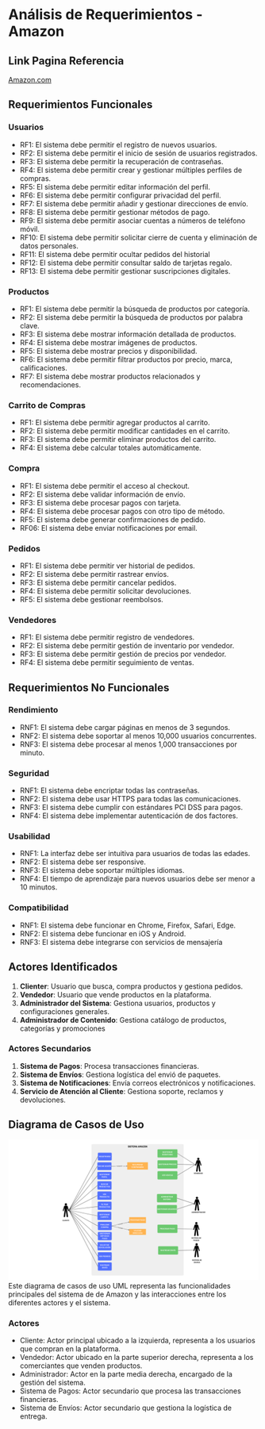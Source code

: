 # Análisis de Requerimientos - Amazon

## Link Pagina Referencia

[Amazon.com](https://www.amazon.com/-/es/ref=nav_logo)

## Requerimientos Funcionales

### Usuarios

- RF1: El sistema debe permitir el registro de nuevos usuarios.
- RF2: El sistema debe permitir el inicio de sesión de usuarios registrados.
- RF3: El sistema debe permitir la recuperación de contraseñas.
- RF4: El sistema debe permitir crear y gestionar múltiples perfiles de compras.
- RF5: El sistema debe permitir editar información del perfil.
- RF6: El sistema debe permitir configurar privacidad del perfil.
- RF7: El sistema debe permitir añadir y gestionar direcciones de envío.
- RF8: El sistema debe permitir gestionar métodos de pago.
- RF9: El sistema debe permitir asociar cuentas a números de teléfono móvil.
- RF10: El sistema debe permitir solicitar cierre de cuenta y eliminación de datos personales.
- RF11: El sistema debe permitir ocultar pedidos del historial
- RF12: El sistema debe permitir consultar saldo de tarjetas regalo.
- RF13: El sistema debe permitir gestionar suscripciones digitales.

### Productos

- RF1: El sistema debe permitir la búsqueda de productos por categoría.
- RF2: El sistema debe permitir la búsqueda de productos por palabra clave.
- RF3: El sistema debe mostrar información detallada de productos.
- RF4: El sistema debe mostrar imágenes de productos.
- RF5: El sistema debe mostrar precios y disponibilidad.
- RF6: El sistema debe permitir filtrar productos por precio, marca, calificaciones.
- RF7: El sistema debe mostrar productos relacionados y recomendaciones.

### Carrito de Compras

- RF1: El sistema debe permitir agregar productos al carrito.
- RF2: El sistema debe permitir modificar cantidades en el carrito.
- RF3: El sistema debe permitir eliminar productos del carrito.
- RF4: El sistema debe calcular totales automáticamente.

### Compra

- RF1: El sistema debe permitir el acceso al checkout.
- RF2: El sistema debe validar información de envío.
- RF3: El sistema debe procesar pagos con tarjeta.
- RF4: El sistema debe procesar pagos con otro tipo de método.
- RF5: El sistema debe generar confirmaciones de pedido.
- RF06: El sistema debe enviar notificaciones por email.

### Pedidos

- RF1: El sistema debe permitir ver historial de pedidos.
- RF2: El sistema debe permitir rastrear envíos.
- RF3: El sistema debe permitir cancelar pedidos.
- RF4: El sistema debe permitir solicitar devoluciones.
- RF5: El sistema debe gestionar reembolsos.

### Vendedores

- RF1: El sistema debe permitir registro de vendedores.
- RF2: El sistema debe permitir gestión de inventario por vendedor.
- RF3: El sistema debe permitir gestión de precios por vendedor.
- RF4: El sistema debe permitir seguimiento de ventas.

## Requerimientos No Funcionales

### Rendimiento

- RNF1: El sistema debe cargar páginas en menos de 3 segundos.
- RNF2: El sistema debe soportar al menos 10,000 usuarios concurrentes.
- RNF3: El sistema debe procesar al menos 1,000 transacciones por minuto.

### Seguridad

- RNF1: El sistema debe encriptar todas las contraseñas.
- RNF2: El sistema debe usar HTTPS para todas las comunicaciones.
- RNF3: El sistema debe cumplir con estándares PCI DSS para pagos.
- RNF4: El sistema debe implementar autenticación de dos factores.

### Usabilidad

- RNF1: La interfaz debe ser intuitiva para usuarios de todas las edades.
- RNF2: El sistema debe ser responsive.
- RNF3: El sistema debe soportar múltiples idiomas.
- RNF4: El tiempo de aprendizaje para nuevos usuarios debe ser menor a 10 minutos.

### Compatibilidad

- RNF1: El sistema debe funcionar en Chrome, Firefox, Safari, Edge.
- RNF2: El sistema debe funcionar en iOS y Android.
- RNF3: El sistema debe integrarse con servicios de mensajería

## Actores Identificados

1. **Clienter**: Usuario que busca, compra productos y gestiona pedidos.
2. **Vendedor**: Usuario que vende productos en la plataforma.
3. **Administrador del Sistema**: Gestiona usuarios, productos y configuraciones generales.
4. **Administrador de Contenido**: Gestiona catálogo de productos, categorías y promociones

### Actores Secundarios

1. **Sistema de Pagos**: Procesa transacciones financieras.
2. **Sistema de Envíos**: Gestiona logística del envió de paquetes.
3. **Sistema de Notificaciones**: Envía correos electrónicos y notificaciones.
4. **Servicio de Atención al Cliente**: Gestiona soporte, reclamos y devoluciones.

## Diagrama de Casos de Uso

![Diagrama de Casos de Uso](UML.png)
Este diagrama de casos de uso UML representa las funcionalidades principales del sistema de de Amazon y las interacciones entre los diferentes actores y el sistema.

### Actores
- Cliente: Actor principal ubicado a la izquierda, representa a los usuarios que compran en la plataforma.
- Vendedor: Actor ubicado en la parte superior derecha, representa a los comerciantes que venden productos.
- Administrador: Actor en la parte media derecha, encargado de la gestión del sistema.
- Sistema de Pagos: Actor secundario que procesa las transacciones financieras.
- Sistema de Envíos: Actor secundario que gestiona la logística de entrega.